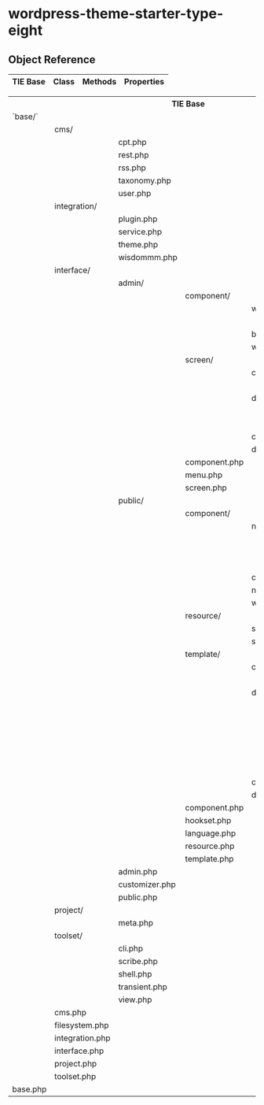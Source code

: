 # wordpress-theme-starter-type-eight

## Object Reference

TIE Base | Class | Methods | Properties
---------|-------|---------|-----------

<table>
	<tr><th colspan="6">TIE Base                                                                                                   </th>    <th>Class</th>    <th>Methods</th>    <th>Properties</th></tr>
	<tr><td>`base/`   </td><td>               </td><td>              </td><td>             </td><td>           </td><td>             </td>    <td>     </td>    <td>       </td>    <td>          </td></tr>
	<tr><td>        </td><td>cms/           </td><td>              </td><td>             </td><td>           </td><td>             </td>    <td>     </td>    <td>       </td>
	<tr><td>        </td><td>               </td><td>cpt.php       </td><td>             </td><td>           </td><td>             </td>    <td>     </td>
	<tr><td>        </td><td>               </td><td>rest.php      </td><td>             </td><td>           </td><td>             </td>
	<tr><td>        </td><td>               </td><td>rss.php       </td><td>             </td><td>           </td><td>             </td>
	<tr><td>        </td><td>               </td><td>taxonomy.php  </td><td>             </td><td>           </td><td>             </td>
	<tr><td>        </td><td>               </td><td>user.php      </td><td>             </td><td>           </td><td>             </td>
	<tr><td>        </td><td>integration/   </td><td>              </td><td>             </td><td>           </td><td>             </td>
	<tr><td>        </td><td>               </td><td>plugin.php    </td><td>             </td><td>           </td><td>             </td>
	<tr><td>        </td><td>               </td><td>service.php   </td><td>             </td><td>           </td><td>             </td>
	<tr><td>        </td><td>               </td><td>theme.php     </td><td>             </td><td>           </td><td>             </td>
	<tr><td>        </td><td>               </td><td>wisdommm.php  </td><td>             </td><td>           </td><td>             </td>
	<tr><td>        </td><td>interface/     </td><td>              </td><td>             </td><td>           </td><td>             </td>
	<tr><td>        </td><td>               </td><td>admin/        </td><td>             </td><td>           </td><td>             </td>
	<tr><td>        </td><td>               </td><td>              </td><td>component/   </td><td>           </td><td>             </td>
	<tr><td>        </td><td>               </td><td>              </td><td>             </td><td>widget/    </td><td>             </td>
	<tr><td>        </td><td>               </td><td>              </td><td>             </td><td>           </td><td>example.php  </td>
	<tr><td>        </td><td>               </td><td>              </td><td>             </td><td>bar.php    </td><td>             </td>
	<tr><td>        </td><td>               </td><td>              </td><td>             </td><td>widget.php </td><td>             </td>
	<tr><td>        </td><td>               </td><td>              </td><td>screen/      </td><td>           </td><td>             </td>
	<tr><td>        </td><td>               </td><td>              </td><td>             </td><td>custom/    </td><td>             </td>
	<tr><td>        </td><td>               </td><td>              </td><td>             </td><td>           </td><td>example.php  </td>
	<tr><td>        </td><td>               </td><td>              </td><td>             </td><td>default/   </td><td>             </td>
	<tr><td>        </td><td>               </td><td>              </td><td>             </td><td>           </td><td>editor.php   </td>
	<tr><td>        </td><td>               </td><td>              </td><td>             </td><td>           </td><td>list.php     </td>
	<tr><td>        </td><td>               </td><td>              </td><td>             </td><td>custom.php </td><td>             </td>
	<tr><td>        </td><td>               </td><td>              </td><td>             </td><td>default.php</td><td>             </td>
	<tr><td>        </td><td>               </td><td>              </td><td>component.php</td><td>           </td><td>             </td>
	<tr><td>        </td><td>               </td><td>              </td><td>menu.php     </td><td>           </td><td>             </td>
	<tr><td>        </td><td>               </td><td>              </td><td>screen.php   </td><td>           </td><td>             </td>
	<tr><td>        </td><td>               </td><td>public/       </td><td>             </td><td>           </td><td>             </td>
	<tr><td>        </td><td>               </td><td>              </td><td>component/   </td><td>           </td><td>             </td>
	<tr><td>        </td><td>               </td><td>              </td><td>             </td><td>nav/       </td><td>             </td>
	<tr><td>        </td><td>               </td><td>              </td><td>             </td><td>           </td><td>menu.php     </td>
	<tr><td>        </td><td>               </td><td>              </td><td>             </td><td>           </td><td>navigator.php</td>
	<tr><td>        </td><td>               </td><td>              </td><td>             </td><td>           </td><td>paginator.php</td>
	<tr><td>        </td><td>               </td><td>              </td><td>             </td><td>comment.php</td><td>             </td>
	<tr><td>        </td><td>               </td><td>              </td><td>             </td><td>nav.php    </td><td>             </td>
	<tr><td>        </td><td>               </td><td>              </td><td>             </td><td>widget.php </td><td>             </td>
	<tr><td>        </td><td>               </td><td>              </td><td>resource/    </td><td>           </td><td>             </td>
	<tr><td>        </td><td>               </td><td>              </td><td>             </td><td>script.php </td><td>             </td>
	<tr><td>        </td><td>               </td><td>              </td><td>             </td><td>style.php  </td><td>             </td>
	<tr><td>        </td><td>               </td><td>              </td><td>template/    </td><td>           </td><td>             </td>
	<tr><td>        </td><td>               </td><td>              </td><td>             </td><td>custom/    </td><td>             </td>
	<tr><td>        </td><td>               </td><td>              </td><td>             </td><td>           </td><td>example.php  </td>
	<tr><td>        </td><td>               </td><td>              </td><td>             </td><td>default/   </td><td>             </td>
	<tr><td>        </td><td>               </td><td>              </td><td>             </td><td>           </td><td>document.php </td>
	<tr><td>        </td><td>               </td><td>              </td><td>             </td><td>           </td><td>error.php    </td>
	<tr><td>        </td><td>               </td><td>              </td><td>             </td><td>           </td><td>front.php    </td>
	<tr><td>        </td><td>               </td><td>              </td><td>             </td><td>           </td><td>list.php     </td>
	<tr><td>        </td><td>               </td><td>              </td><td>             </td><td>           </td><td>media.php    </td>
	<tr><td>        </td><td>               </td><td>              </td><td>             </td><td>           </td><td>partial.php  </td>
	<tr><td>        </td><td>               </td><td>              </td><td>             </td><td>custom.php </td><td>             </td>
	<tr><td>        </td><td>               </td><td>              </td><td>             </td><td>default.php</td><td>             </td>
	<tr><td>        </td><td>               </td><td>              </td><td>component.php</td><td>           </td><td>             </td>
	<tr><td>        </td><td>               </td><td>              </td><td>hookset.php  </td><td>           </td><td>             </td>
	<tr><td>        </td><td>               </td><td>              </td><td>language.php </td><td>           </td><td>             </td>
	<tr><td>        </td><td>               </td><td>              </td><td>resource.php </td><td>           </td><td>             </td>
	<tr><td>        </td><td>               </td><td>              </td><td>template.php </td><td>           </td><td>             </td>
	<tr><td>        </td><td>               </td><td>admin.php     </td><td>             </td><td>           </td><td>             </td>
	<tr><td>        </td><td>               </td><td>customizer.php</td><td>             </td><td>           </td><td>             </td>
	<tr><td>        </td><td>               </td><td>public.php    </td><td>             </td><td>           </td><td>             </td>
	<tr><td>        </td><td>project/       </td><td>              </td><td>             </td><td>           </td><td>             </td>
	<tr><td>        </td><td>               </td><td>meta.php      </td><td>             </td><td>           </td><td>             </td>
	<tr><td>        </td><td>toolset/       </td><td>              </td><td>             </td><td>           </td><td>             </td>
	<tr><td>        </td><td>               </td><td>cli.php       </td><td>             </td><td>           </td><td>             </td>
	<tr><td>        </td><td>               </td><td>scribe.php    </td><td>             </td><td>           </td><td>             </td>
	<tr><td>        </td><td>               </td><td>shell.php     </td><td>             </td><td>           </td><td>             </td>
	<tr><td>        </td><td>               </td><td>transient.php </td><td>             </td><td>           </td><td>             </td>
	<tr><td>        </td><td>               </td><td>view.php      </td><td>             </td><td>           </td><td>             </td>
	<tr><td>        </td><td>cms.php        </td><td>              </td><td>             </td><td>           </td><td>             </td>
	<tr><td>        </td><td>filesystem.php </td><td>              </td><td>             </td><td>           </td><td>             </td>
	<tr><td>        </td><td>integration.php</td><td>              </td><td>             </td><td>           </td><td>             </td>
	<tr><td>        </td><td>interface.php  </td><td>              </td><td>             </td><td>           </td><td>             </td>
	<tr><td>        </td><td>project.php    </td><td>              </td><td>             </td><td>           </td><td>             </td>
	<tr><td>        </td><td>toolset.php    </td><td>              </td><td>             </td><td>           </td><td>             </td>
	<tr><td>base.php</td>
</table>
